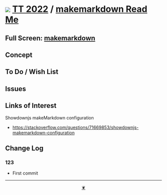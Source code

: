 # [![](https://pushme-pullyou.github.io/tootoo-2022/lib01/assets/icons/mark-github.svg )](https://github.com/pushme-pullyou/tootoo-2022/ "Source code on GitHub" ) [TT 2022]( https://pushme-pullyou.github.io/tootoo-2022/ "Home page" ) / [makemarkdown Read Me]( https://pushme-pullyou.github.io/tootoo-2022/#sandbox/html-to-markdown/README.md)


<!--@@@
<div class=iframe-resize ><iframe src=https://pushme-pullyou.github.io/tootoo-2022/ sandbox/html-to-markdown/ height=100% width=100% ></iframe></div>
_"makemarkdown" in a resizable window. One finger to rotate. Two to zoom._
@@@-->

## Full Screen: [makemarkdown]( https://pushme-pullyou.github.io/tootoo-2022/sandbox/html-to-markdown/ )


## Concept


## To Do / Wish List


## Issues


## Links of Interest

Showdownjs makeMarkdown configuration

* https://stackoverflow.com/questions/71669853/showdownjs-makemarkdown-configuration


## Change Log


### 123

* First commit


***

<center title="Hello! Click me to go up to the top" ><a class=aDingbat href=javascript:window.main.scrollTo(0,0);> ❦ </a></center>
